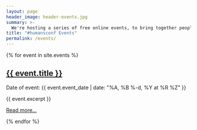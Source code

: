 ```yaml
---
layout: page
header_image: header-events.jpg
summary: >-
  We're hosting a series of free online events, to bring together people from all kinds of backgrounds and roles to discuss, share, and celebrate stories of and lessons learnt when humans come together to collaborate and create together.
title: "#humansconf Events"
permalink: /events/
---
```


<div class="events">
 {% for event in site.events %}
   <div class="event">
       <a href="{{ event.url }}" class="event-link">
         <h2 class="event-title">{{ event.title }}</h2>
       </a>
       <div class="event-date">Date of event: {{ event.event_date | date: "%A, %B %-d, %Y at %R %Z" }}</div>
       <p class="event-excerpt">
         {{ event.excerpt }}
         <a href="{{ event.url }}"><div class="read-more">Read more…</div></a>
       </p>
   </div>
 {% endfor %}
</div>
